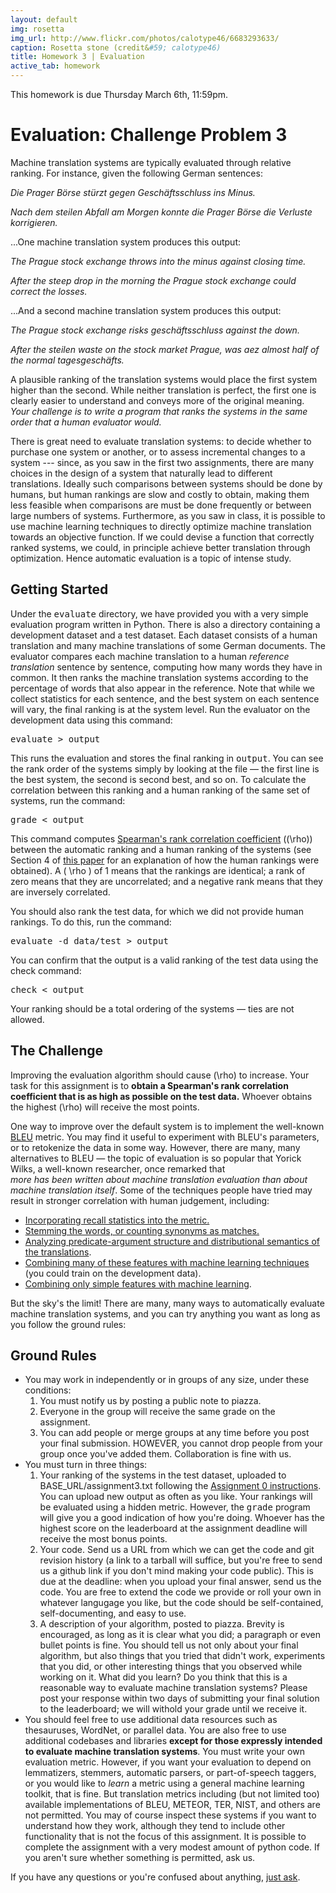 ```yaml
---
layout: default
img: rosetta
img_url: http://www.flickr.com/photos/calotype46/6683293633/
caption: Rosetta stone (credit&#59; calotype46)
title: Homework 3 | Evaluation
active_tab: homework
---
```


<div class="alert alert-info">
This homework is due Thursday March 6th, 11:59pm.
</div>

Evaluation:  <span class="text-muted">Challenge Problem 3</span>
=============================================================

Machine translation systems are typically evaluated through relative
ranking. For instance, given the following German sentences:

*Die Prager Börse stürzt gegen Geschäftsschluss ins Minus.*

*Nach dem steilen Abfall am Morgen konnte die Prager Börse die Verluste korrigieren.*

...One machine translation system produces this output:

*The Prague stock exchange throws into the minus against closing time.*

*After the steep drop in the morning the Prague stock exchange could correct the losses.*

...And a second machine translation system produces this output:

*The Prague stock exchange risks geschäftsschluss against the down.*

*After the steilen waste on the stock market Prague, was aez almost half of the normal tagesgeschäfts.*

A plausible ranking of the translation systems would place the first
system higher than the second. While neither translation is perfect, the 
first one is clearly easier to understand and conveys more of the original
meaning. *Your challenge is to write a program that ranks the systems in 
the same order that a human evaluator would.*

There is great need to evaluate translation systems: to 
decide whether to purchase one system or another, or to assess incremental
changes to a system --- since, as you saw in the first two assignments,
there are many choices in the design of a system that naturally lead to
different translations. Ideally such comparisons between systems should be 
done by humans, but human rankings are slow and costly to obtain, making 
them less feasible when comparisons are must be done frequently or between 
large numbers of systems. Furthermore, as you saw in class, it is possible
to use machine learning techniques to directly optimize machine translation 
towards an objective function. If we could devise a function that 
correctly ranked systems, we could, in principle achieve better translation
through optimization. Hence automatic evaluation is a topic of intense study.
 
## Getting Started

Under the <tt>evaluate</tt> directory, we have provided you with a very 
simple evaluation program written in Python. There is also a directory containing
a development dataset and a test dataset. Each dataset consists of 
a human translation and many machine translations of some German documents.
The evaluator compares each machine translation to a human 
*reference translation* sentence by sentence, computing how many words 
they have in common. It then ranks the machine translation systems according 
to the percentage of words that also appear in the reference. Note that while we
collect statistics for each sentence, and the best system on each sentence
will vary, the final ranking is at the system level.
Run the evaluator on the development data using this command:

<tt>evaluate &gt; output</tt>

This runs the evaluation and stores the final ranking in 
<tt>output</tt>. You can see the rank order of the systems simply by looking
at the file &mdash; the first line is the best system, the second is second
best, and so on. To calculate the correlation between this ranking and a 
human ranking of the same set of systems, run the command:


<tt>grade &lt; output</tt>

This command computes 
<a href="http://en.wikipedia.org/wiki/Spearman%27s_rank_correlation_coefficient">Spearman's rank correlation coefficient</a>
(\(\rho\)) between the automatic ranking
and a human ranking of the systems (see Section 4 of 
<a href="http://aclweb.org/anthology-new/W/W11/W11-2103.pdf">this paper</a> for an explanation
of how the human rankings were obtained). A \( \rho \) of 1 means that the rankings
are identical; a rank of zero means that they are uncorrelated; and a negative
rank means that they are inversely correlated.

You should also rank the test data, for which we did not provide human
rankings. To do this, run the command:

<tt>evaluate -d data/test &gt; output</tt>

You can confirm that the output is a valid ranking of the test data 
using the check command:

<tt>check &lt; output</tt>

Your ranking should be a total ordering of the systems &mdash; ties are not allowed.

## The Challenge

Improving the evaluation algorithm should cause \(\rho\)
to increase. Your task for this assignment is to <b>obtain a
Spearman's rank correlation coefficient that is as high as possible on the 
test data.</b> Whoever obtains the highest \(\rho\) will receive the most 
points. 


One way to improve over the default system is to implement the 
well-known <a href="http://aclweb.org/anthology-new/P/P02/P02-1040.pdf">BLEU</a>
metric. You may find it useful to experiment with BLEU's parameters,
or to retokenize the data in some way. However, there are many, many 
alternatives to BLEU &mdash; the topic of evaluation is so popular that
Yorick Wilks, a well-known researcher, once remarked that  
*more has been written about machine translation evaluation than about
machine translation itself*. Some of the techniques people have tried
may result in stronger correlation with human judgement, including:

<ul>
  <li><a href="http://aclweb.org/anthology-new/W/W11/W11-2105.pdf">Incorporating recall statistics into the metric.</a></li>
  <li><a href="http://aclweb.org/anthology-new/W/W07/W07-0734.pdf">Stemming the words, or counting synonyms as matches.</a></li>
  <li><a href="http://aclweb.org/anthology-new/W/W11/W11-2112.pdf">Analyzing predicate-argument structure and distributional semantics of the translations</a>.</li>
  <li><a href="http://aclweb.org/anthology-new/W/W11/W11-2106.pdf">Combining many of these features with machine learning techniques</a> (you could train on the development data).</li>
  <li><a href="http://aclweb.org/anthology-new/W/W11/W11-2113.pdf">Combining only simple features with machine learning</a>.</li>
</ul>

But the sky's the limit! There are many, many ways to automatically evaluate
machine translation systems, and
you can try anything you want as long as you follow the ground rules:

## Ground Rules

<ul>
<li>
   You may work in independently or in groups of any size, under these 
   conditions: 
   <ol>
   <li>
   You must notify us by posting a public note to piazza.
   </li>
   <li>
   Everyone in the group will receive the same grade on the assignment. 
   </li>
   <li>
   You can add people or merge groups at any time before you post your
   final submission. HOWEVER, you cannot drop people from your group once 
   you've added them. Collaboration is fine with us.
   </li>
  </ol>
</li>
<li> You must turn in three things:
  <ol>
  <li>
  Your ranking of the systems in the test dataset, uploaded to BASE_URL/assignment3.txt
  following the <a href="assignment0.html">Assignment 0 instructions</a>. 
  You can upload new output as often as you like. Your rankings will be
  evaluated using a hidden metric. However, the 
  <tt>grade</tt> program will give you a good indication of how you're doing.
  Whoever has the highest score on the leaderboard at the assignment 
  deadline will receive the most bonus points.
  </li>
  <li>
  Your code. Send us a URL from which we can get the code and git revision
  history (a link to a tarball will suffice, but you're free to send us a 
  github link if you don't mind making your code public). This is due at the
  deadline: when you upload your final answer, send us the code.
  You are free to extend the code we provide or roll your own in whatever
  langugage you like, but the code should be self-contained, 
  self-documenting, and easy to use. 
  </li>
  <li>
  A description of your algorithm, posted to piazza. 
  Brevity is encouraged, as long as it is clear what you did; a paragraph or 
  even bullet points is fine. You should tell us not only about your final 
  algorithm, but also things that you tried that didn't work, experiments that
  you did, or other interesting things that you observed while working on it.
  What did you learn? Do you think that this is a reasonable way to evaluate
  machine translation systems? Please post your 
  response within two days of submitting your final solution to the 
  leaderboard; we will withold your grade until we receive it.
  </li>
  </ol>
</li>
<li>
   You should feel free to use additional data resources such as thesauruses, 
   WordNet, or parallel data. You are also free to use additional codebases and libraries 
   <b>except for those expressly intended to evaluate machine translation 
   systems</b>. You must write your own evaluation metric. However, if you 
   want your evaluation to depend on lemmatizers, stemmers, automatic parsers,
   or part-of-speech taggers, or you would like to <i>learn</i> a metric using 
   a general machine learning toolkit, that is fine. But translation metrics including 
   (but not limited too) available implementations of BLEU, METEOR, TER, 
   NIST, and others are not permitted. You may of course inspect these systems
   if you want to understand how they work, although they tend to include
   other functionality that is not the focus of this assignment.
   It is possible to complete the assignment with a very modest amount
   of python code. If you aren't sure whether something is permitted, ask us.
</li>
</ul>

If you have any questions or you're confused about anything,
<a href="https://piazza.com/upenn/spring2014/cis526/home">just ask</a>.

